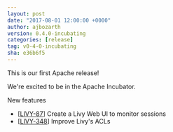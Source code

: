 ```yaml
---
layout: post
date: "2017-08-01 12:00:00 +0000"
author: ajbozarth
version: 0.4.0-incubating
categories: [release]
tag: v0-4-0-incubating
sha: e36b6f5
---
```

<!--
{% comment %}
Licensed to the Apache Software Foundation (ASF) under one or more
contributor license agreements.  See the NOTICE file distributed with
this work for additional information regarding copyright ownership.
The ASF licenses this file to you under the Apache License, Version 2.0
(the "License"); you may not use this file except in compliance with
the License.  You may obtain a copy of the License at

http://www.apache.org/licenses/LICENSE-2.0

Unless required by applicable law or agreed to in writing, software
distributed under the License is distributed on an "AS IS" BASIS,
WITHOUT WARRANTIES OR CONDITIONS OF ANY KIND, either express or implied.
See the License for the specific language governing permissions and
limitations under the License.
{% endcomment %}
-->

This is our first Apache release!

We're excited to be in the Apache Incubator.

New features

* [<a href="https://issues.cloudera.org/browse/LIVY-87">LIVY-87</a>]
  Create a Livy Web UI to monitor sessions
* [<a href="https://issues.cloudera.org/browse/LIVY-348">LIVY-348</a>]
  Improve Livy's ACLs
